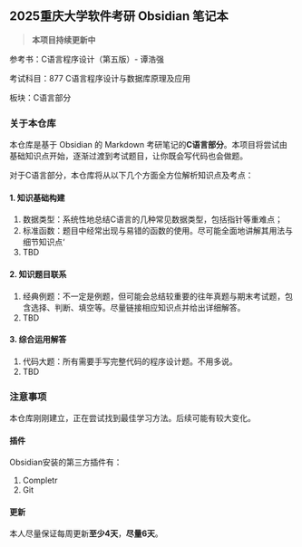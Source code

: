 ## 2025重庆大学软件考研 Obsidian 笔记本

> **本项目持续更新中**

参考书：C语言程序设计（第五版）- 谭浩强

考试科目：877 C语言程序设计与数据库原理及应用

板块：C语言部分
### 关于本仓库

本仓库是基于 Obsidian 的 Markdown 考研笔记的**C语言部分**。本项目将尝试由基础知识点开始，逐渐过渡到考试题目，让你既会写代码也会做题。

对于C语言部分，本仓库将从以下几个方面全方位解析知识点及考点：

#### 1. 知识基础构建

1. 数据类型：系统性地总结C语言的几种常见数据类型，包括指针等重难点；
2. 标准函数：题目中经常出现与易错的函数的使用。尽可能全面地讲解其用法与细节知识点‘
3. TBD

#### 2. 知识题目联系

1. 经典例题：不一定是例题，但可能会总结较重要的往年真题与期末考试题，包含选择、判断、填空等。尽量链接相应知识点并给出详细解答。
2. TBD

#### 3. 综合运用解答

1. 代码大题：所有需要手写完整代码的程序设计题。不用多说。
2. TBD

### 注意事项

本仓库刚刚建立，正在尝试找到最佳学习方法。后续可能有较大变化。

#### 插件

Obsidian安装的第三方插件有：

1. Completr
2. Git

#### 更新

本人尽量保证每周更新**至少4天**，**尽量6天**。
